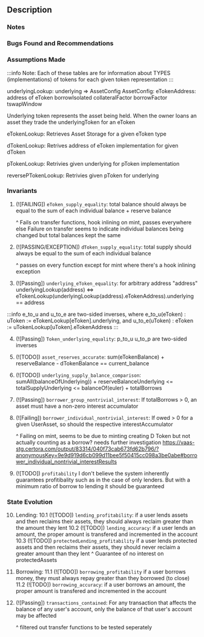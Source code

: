 ## Description
### Notes
### Bugs Found and Recommendations
### Assumptions Made


:::info
    Note: Each of these tables are for information about TYPES (implementations) of tokens for each given token representation
:::

underlyingLookup: underlying => AssetConfig
    AssetConfig:
        eTokenAddress: address of eToken
        borrowIsolated
        collateralFactor
        borrowFactor
        tswapWindow

Underlying token represents the asset being held. When the owner loans an asset they trade the underlyingToken for an eToken

eTokenLookup: Retrieves Asset Storage for a given eToken type

dTokenLookup: Retrives address of eToken implementation for given dToken

pTokenLookup: Retrivies given underlying for pToken implementation

reversePTokenLookup: Retrivies given pToken for underlying

### Invariants

1. (![FAILING]) `eToken_supply_equality`:
        total balance should always be equal to the sum of each individual balance + reserve balance

    ^ Fails on transfer functions, hook inlining on mint, passes everywhere else
    Failure on transfer seems to indicate individual balances being changed but total balances kept the same

2. (![PASSING/EXCEPTION]) `dToken_supply_equality`:
    total supply should always be equal to the sum of each individual balance
        
    ^ passes on every function except for mint where there's a hook inlining exception

3. (![Passing]) `underlying_eToken_equality`:
for arbitrary address "address"
    underlyingLookup(address) <=>
    eTokenLookup(underlyingLookup(address).eTokenAddress).underlying == address

:::info 
e_to_u and u_to_e are two-sided inverses, where
  e_to_u(eToken) : uToken := eTokenLookup[eToken].underlying, and
  u_to_e(uToken) : eToken := uTokenLookup[uToken].eTokenAddress
:::

<!-- e_to_d and d_to_e are two-sided inverses...
    ^ outdated and no longer true -->

4. (![Passing]) `Token_underlying_equality`:
    p_to_u u_to_p are two-sided inverses

5. (![TODO]) `asset_reserves_accurate`:
    sum(eTokenBalance) + reserveBalance - dTokenBalance == current_balance 

6. (![TODO]) `underlying_supply_balance_comparison`:
    sumAll(balanceOfUnderlying)) + reserveBalanceUnderlying <= totalSupplyUnderlying <= balanceOf(euler) + totalBorrows 

7. (![Passing]) `borrower_group_nontrivial_interest`:
    If totalBorrows > 0, an asset must have a non-zero interest accumulator

8. (![Failing]) `borrower_individual_nontrivial_interest`:
    If owed > 0 for a given UserAsset, so should the respective interestAccumulator

    ^ Failing on mint, seems to be due to minting creating D Token but not actually counting as a borrow? needs further investigation
    https://vaas-stg.certora.com/output/83314/040f73cab673fd62b796/?anonymousKey=9e9d919d6cb099d11bee5f50415cc098a3be0abe#borrower_individual_nontrivial_interestResults

9. (![TODO]) `profitability`
    I don't believe the system inherently guarantees profitibality such as in the case of only lenders. But with a minimum ratio of borrow to lending it should be guaranteed

### State Evolution

10. Lending:
    10.1 (![TODO]) `lending_profitability`:
        if a user lends assets and then reclaims their assets, they should always reclaim greater than the amount they lent
    10.2 (![TODO]) `lending_accuracy`:
        if a user lends an amount, the proper amount is transfered and incremented in the account
    10.3 (![TODO]) `protectedLending_profitability`
        if a user lends protected assets and then reclaims their assets, they should never reclaim a greater amount than they lent
        ^ Guarantee of no interest on protectedAssets

11. Borrowing:
    11.1 (![TODO]) `borrowing_profitability`
        if a user borrows money, they must always repay greater than they borrowed (to close)
    11.2 (![TODO]) `borrowing_accuracy`:
        if a user borrows an amount, the proper amount is transfered and incremented in the account

12. (![Passing]) `transactions_contained`:
    For any transaction that affects the balance of any user's account, only the balance of that user's account may be affected 
    
    ^ filtered out transfer functions to be tested seperately 
